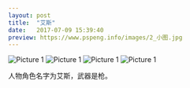 ```yaml
---
layout: post
title:  "艾斯"
date:   2017-07-09 15:39:40
preview: https://www.pspeng.info/images/2_小图.jpg
---
```


![Picture 1](https://www.pspeng.info/images/2_大图_01.jpg)
![Picture 1](https://www.pspeng.info/images/2_大图_02.jpg)
![Picture 1](https://www.pspeng.info/images/2_大图_03.jpg)
![Picture 1](https://www.pspeng.info/images/2_大图_04.jpg)

人物角色名字为艾斯，武器是枪。